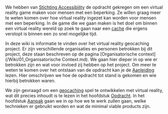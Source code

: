 We hebben van [Stichting Accessibility](https://www.accessibility.nl/) de opdracht gekregen om een virtual reality game maken voor mensen met een beperking. Ze willen graag meer te weten komen over hoe virtual reality ingezet kan worden voor mensen met een beperking. In de game die we gaan maken is het doel om binnen een virtual reality wereld op zoek te gaan naar een [cache](https://en.wikipedia.org/wiki/Geocaching#Geocaches) die ergens verstopt is binnen een zo snel mogelijke tijd.

In deze wiki is informatie te vinden over het virtual reality geocaching project. Er zijn verschillende organisaties en personen betrokken bij dit project, deze staan beschreven op de pagina [Organisatorische context](/Wiki/01_Organisatorische Context.md). We gaan hier dieper in op wie er betrokken zijn en wat voor invloed zij hebben op het project. Om meer te weten te komen over het ontstaan van de opdracht kan je de [Aanleiding](/Wiki/02_Aanleiding.md) lezen. Hier omschrijven we hoe de opdracht tot stand is gekomen en wie hierbij betrokken waren. 

We zijn gevraagd om een [geocaching](https://wikipedia.org/wiki/Geocaching) spel te ontwikkelen met virtual reality, wat dit precies inhoudt is te lezen in het hoofdstuk [Opdracht](/Wiki/03_Opdracht.md). In het hoofdstuk [Aanpak](/Wiki/04_Aanpak.md) gaan we in op hoe we te werk zullen gaan, welke technieken er gebruikt worden en wat de minimal viable products zijn.
